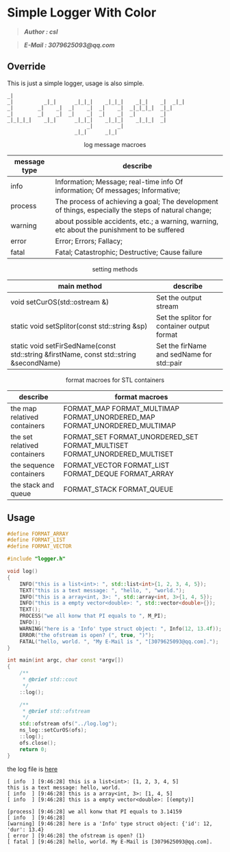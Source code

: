 # Simple Logger With Color
>___Author : csl___   

>___E-Mail : 3079625093@qq.com___   

## Override
This is just a simple logger, usage is also simple.
```ABAP                                   
_|                                                          
_|          _|_|      _|_|_|    _|_|_|    _|_|    _|  _|_|  
_|        _|    _|  _|    _|  _|    _|  _|_|_|_|  _|_|      
_|        _|    _|  _|    _|  _|    _|  _|        _|        
_|_|_|_|    _|_|      _|_|_|    _|_|_|    _|_|_|  _|        
                          _|        _|                      
                      _|_|      _|_|                       
```

<center>

log message macroes

|message type|describe|
|---|---| 
|info|Information; Message; real-time info Of information; Of messages; Informative;|
|process|The process of achieving a goal; The development of things, especially the steps of natural change;|
|warning|about possible accidents, etc.; a warning, warning, etc about the punishment to be suffered|
|error|Error; Errors; Fallacy;|
|fatal|Fatal; Catastrophic; Destructive; Cause failure|

</center>

<center>

setting methods

|main method|describe|
|---|---|
|void setCurOS(std::ostream &)|Set the output stream|
|static void setSplitor(const std::string &sp)|Set the splitor for container output format|
|static void setFirSedName(const std::string &firstName, const std::string &secondName)|Set the firName and sedName for std::pair|

</center>

<center>

format macroes for STL containers

|describe|format macroes|
|---|---|
|the map relatived containers|FORMAT_MAP FORMAT_MULTIMAP FORMAT_UNORDERED_MAP FORMAT_UNORDERED_MULTIMAP|
|the set relatived containers|FORMAT_SET FORMAT_UNORDERED_SET FORMAT_MULTISET FORMAT_UNORDERED_MULTISET|
|the sequence containers|FORMAT_VECTOR FORMAT_LIST FORMAT_DEQUE FORMAT_ARRAY|
|the stack and queue|FORMAT_STACK FORMAT_QUEUE|

</center>

## Usage
```cpp
#define FORMAT_ARRAY
#define FORMAT_LIST
#define FORMAT_VECTOR

#include "logger.h"

void log()
{
    INFO("this is a list<int>: ", std::list<int>{1, 2, 3, 4, 5});
    TEXT("this is a text message: ", "hello, ", "world.");
    INFO("this is a array<int, 3>: ", std::array<int, 3>{1, 4, 5});
    INFO("this is a empty vector<double>: ", std::vector<double>{});
    TEXT();
    PROCESS("we all konw that PI equals to ", M_PI);
    INFO();
    WARNING("here is a 'Info' type struct object: ", Info(12, 13.4f));
    ERROR("the ofstream is open? (", true, ")");
    FATAL("hello, world. ", "My E-Mail is ", "[3079625093@qq.com].");
}

int main(int argc, char const *argv[])
{
    /**
     * @brief std::cout
     */
    ::log();

    /**
     * @brief std::ofstream
     */
    std::ofstream ofs("../log.log");
    ns_log::setCurOS(ofs);
    ::log();
    ofs.close();
    return 0;
}
```

the log file is [here](./log.log)
```log
[ info  ] [9:46:28] this is a list<int>: [1, 2, 3, 4, 5]
this is a text message: hello, world.
[ info  ] [9:46:28] this is a array<int, 3>: [1, 4, 5]
[ info  ] [9:46:28] this is a empty vector<double>: [(empty)]

[process] [9:46:28] we all konw that PI equals to 3.14159
[ info  ] [9:46:28]
[warning] [9:46:28] here is a 'Info' type struct object: {'id': 12, 'dur': 13.4}
[ error ] [9:46:28] the ofstream is open? (1)
[ fatal ] [9:46:28] hello, world. My E-Mail is [3079625093@qq.com].
```